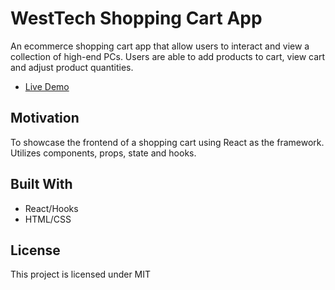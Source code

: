 # WestTech Shopping Cart App

An ecommerce shopping cart app that allow users to interact and view a collection of high-end PCs. Users are able to add products to cart, view cart and adjust product quantities.

- [Live Demo](https://xuanngo.com/shopping-cart/)

## Motivation

To showcase the frontend of a shopping cart using React as the framework. Utilizes components, props, state and hooks.

## Built With

- React/Hooks
- HTML/CSS

## License

This project is licensed under MIT
